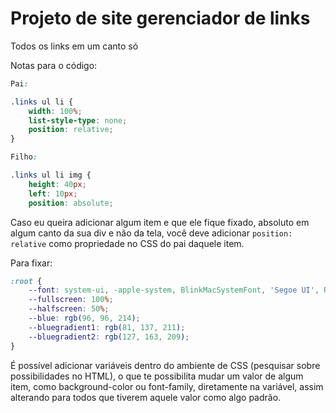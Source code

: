 # Projeto de site gerenciador de links
Todos os links em um canto só

Notas para o código: 
```css
Pai:

.links ul li {
    width: 100%;
    list-style-type: none;
    position: relative;
}

Filho:

.links ul li img {
    height: 40px;
    left: 10px;
    position: absolute;
```
Caso eu queira adicionar algum item e que ele fique fixado, absoluto em algum canto da sua div e não da tela, você deve adicionar ```position: relative``` como propriedade no CSS do pai daquele item.

Para fixar: 

```css
:root {
    --font: system-ui, -apple-system, BlinkMacSystemFont, 'Segoe UI', Roboto, Oxygen, Ubuntu, Cantarell, 'Open Sans', 'Helvetica Neue', sans-serif;
    --fullscreen: 100%;
    --halfscreen: 50%;
    --blue: rgb(96, 96, 214);
    --bluegradient1: rgb(81, 137, 211);
    --bluegradient2: rgb(127, 163, 209);
}
```
É possível adicionar variáveis dentro do ambiente de CSS (pesquisar sobre possibilidades no HTML), o que te possibilita mudar um valor de algum item, como background-color ou font-family, diretamente na variável, assim alterando para todos que tiverem aquele valor como algo padrão.
